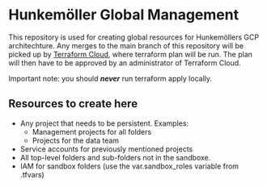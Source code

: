 # Hunkemöller Global Management
This repository is used for creating global resources for Hunkemöllers GCP architechture. Any merges to the main branch of this repository will be picked up by [Terraform Cloud](https://app.terraform.io/session), where terraform plan will be run. The plan will then have to be approved by an administrator of Terraform Cloud.

Important note: you should ***never*** run terraform apply locally.

## Resources to create here
- Any project that needs to be persistent. Examples: 
    - Management projects for all folders
    - Projects for the data team
- Service accounts for previously mentioned projects
- All top-level folders and sub-folders not in the sandboxe.
- IAM for sandbox folders (use the var.sandbox_roles variable from .tfvars)